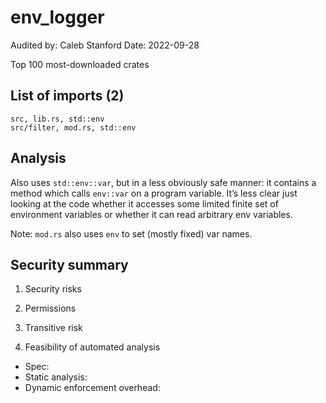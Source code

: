 # env_logger

Audited by: Caleb Stanford
Date: 2022-09-28

Top 100 most-downloaded crates

## List of imports (2)

```
src, lib.rs, std::env
src/filter, mod.rs, std::env
```

## Analysis

Also uses `std::env::var`, but in a less obviously safe manner: it contains a method which calls `env::var` on a program variable. It’s less clear just looking at the code whether it accesses some limited finite set of environment variables or whether it can read arbitrary env variables.

Note: `mod.rs` also uses `env` to set (mostly fixed) var names.

## Security summary

1. Security risks

<!-- Short answer -->

2. Permissions

<!-- Short answer -->

3. Transitive risk

<!-- Short answer -->

4. Feasibility of automated analysis

- Spec: <!-- Short answer -->
- Static analysis: <!-- Short answer -->
- Dynamic enforcement overhead: <!-- Short answer -->
